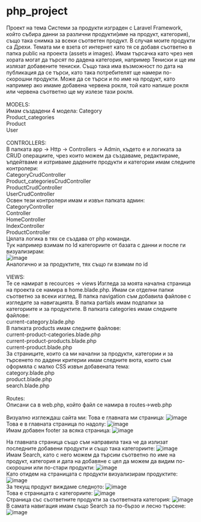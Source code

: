 # php_project
 
Проект на тема Системи за продукти изграден с Laravel Framework, който събира данни за различни продукти(име на продукт, категория), също така снимка за всеки съответен продукт. В случая моите продукти са Дрехи.
Темата ми е взета от интернет като тя се добавя съответно в папка public на проекта (assets и images).
Имам търсачка като чрез нея хората могат да търсят по дадена категория, например Тениски и ще им излязат добавените тениски. Също така има възможност по дата на публикация да се търси, като така потребителят ще намери по-скорошни продукти. Може да се търси и по име на продукт, като например ако имаме добавена червена рокля, той като напише рокля или червена съответно ще му излезе тази рокля. 
<br>
<br>
MODELS:
<br>
Имам създадени 4 модела: 
Category
<br>
Product_categories
<br>
Product
<br>
User
<br>
<br>
CONTROLLERS:
<br>
В папката app -> Http -> Controllers -> Admin, където е и логиката за CRUD операциите, чрез които можем да създаваме, редактираме, ъпдейтваме и изтриваме дадените продукти и категории имам следните контролери: 
<br>
CategoryCrudController
<br>
Product_categoriesCrudController
<br>
ProductCrudController
<br>
UserCrudController
<br>
Освен тези контролери имам и извън папката админ:
<br>
CategoryController
<br>
Controller 
<br>
HomeController
<br>
IndexController
<br>
ProductController
<br>
Цялата логика в тях се създава от php команди.
<br>
Тук например взимам по Id категориите от базата с данни и после ги визуализирам:
<br>
![image](https://user-images.githubusercontent.com/57368045/150647194-a2118fc6-e163-4e61-932a-5c8d8625ea71.png)
<br>
Аналогично и за продуктите, тях също ги взимам по id
<br>
<br>
VIEWS:
<br>
Те се намират в recources -> views 
Изгледа за моята начална страница на проекта се намира в home.blade.php. 
Имам си отделни папки съответно за всеки изглед. В папка navigation съм добавила файлове с изгледите за навигацията. В папка partials имам подпапки за категориите и за продуктите. 
В папката categories имам следните файлове:
<br>
current-category.blade.php 
<br>
В папката products имам следните файлове:
<br>
current-product-categories.blade.php
<br>
current-product-products.blade.php
<br>
current-product.blade.php 
<br>
За страниците, които са ми начални за продукти, категории и за търсенето по дадени критерии имам следните вюта, които съм оформяла с малко CSS извън добавената тема:
<br>
category.blade.php
<br>
product.blade.php
<br>
search.blade.php
<br>
<br>
Routes:
<br>
Описани са в web.php, който файл се намира в routes->web.php
<br>
<br>
Визуално изглеждаш сайта ми:
Това е главната ми страница:
![image](https://user-images.githubusercontent.com/57368045/149376516-95183713-81d2-46a4-a3e4-5e0d3c892d33.png)
<br>
Това е в главната страница по надолу:
![image](https://user-images.githubusercontent.com/57368045/149376775-ab2f87c1-9cb4-4567-bf70-e6c147caeaaf.png)
<br>
Имам добавен footer за всяка страница:
![image](https://user-images.githubusercontent.com/57368045/149377217-158b4512-8a45-4b35-92e8-174cf1662031.png)
<br>

На главната страница също съм направила така че да излизат последните добавени продукти и също така категориите:
![image](https://user-images.githubusercontent.com/57368045/149377430-2fccdd60-1bbb-4a6c-8d8c-86b3825bef78.png)
<br>
Имам Search, като с него можем да търсим съответно по име на продукт, категория и дата на добавяне с цел да можем да видим по-скорошни или по-стари продукти:
![image](https://user-images.githubusercontent.com/57368045/149377602-9409110a-2071-4883-912f-11ee34e0dd8a.png)
<br>
Като отидем на страницата с продукти визуализирам продуктите:
![image](https://user-images.githubusercontent.com/57368045/149377787-db58c53a-ca93-4950-9c09-feba3c95ccc1.png)
<br>
За текущ продукт виждаме следното:
![image](https://user-images.githubusercontent.com/57368045/149377880-3daf414e-5eff-449a-a08b-0fccf948f5ca.png)
<br>
Това е страницата с категориите:
![image](https://user-images.githubusercontent.com/57368045/149377952-10a01483-0ced-4d41-89c4-dd0de1a566d0.png)
<br>
Страница със съответните продукти за съответната категория:
![image](https://user-images.githubusercontent.com/57368045/149378040-b6ab0d42-4451-4a95-9d84-eec8871d1d1e.png)
<br>
В самата навигация имам също Search за по-бързо и лесно търсене:
![image](https://user-images.githubusercontent.com/57368045/149378214-e52c3c6f-ab0e-43bd-96a8-693c3c8bc1f6.png)




